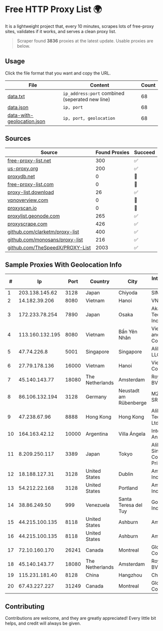 
# Free HTTP Proxy List 🌍

It is a lightweight project that, every 10 minutes, scrapes lots of free-proxy sites, validates if it works, and serves a clean proxy list.


> Scraper found **3836** proxies at the latest update. Usable proxies are below.

## Usage

Click the file format that you want and copy the URL.


|File|Content|Count|
|----|-------|-----|
|[data.txt](https://raw.githubusercontent.com/themiralay/Proxy-List-World/master/data.txt)|`ip_address:port` combined (seperated new line)|68|
|[data.json](https://raw.githubusercontent.com/themiralay/Proxy-List-World/master/data.json)|`ip, port`|68|
|[data-with-geolocation.json](https://raw.githubusercontent.com/themiralay/Proxy-List-World/master/data-with-geolocation.json)|`ip, port, geolocation`|68|

## Sources

|Source|Found Proxies|Succeed|
|------|-------------|-------|
|[free-proxy-list.net](https://free-proxy-list.net)|300|✅|
|[us-proxy.org](https://www.us-proxy.org)|200|✅|
|[proxydb.net](http://proxydb.net)|0|🚫|
|[free-proxy-list.com](https://free-proxy-list.com/?page=&port=&type%5B%5D=http&type%5B%5D=https&up_time=0&search=Search)|0|🚫|
|[proxy-list.download](https://www.proxy-list.download/HTTP)|26|✅|
|[vpnoverview.com](https://vpnoverview.com/privacy/anonymous-browsing/free-proxy-servers)|0|🚫|
|[proxyscan.io](https://www.proxyscan.io)|0|🚫|
|[proxylist.geonode.com](https://proxylist.geonode.com/api/proxy-list?limit=300&page=1&sort_by=lastChecked&sort_type=desc&protocols=http,https)|265|✅|
|[proxyscrape.com](https://api.proxyscrape.com/v2/?request=displayproxies&protocol=http&timeout=10000&country=all&ssl=all&anonymity=all)|426|✅|
|[github.com/clarketm/proxy-list](https://raw.githubusercontent.com/clarketm/proxy-list/master/proxy-list-raw.txt)|400|✅|
|[github.com/monosans/proxy-list](https://raw.githubusercontent.com/monosans/proxy-list/main/proxies/http.txt)|216|✅|
|[github.com/TheSpeedX/PROXY-List](https://raw.githubusercontent.com/TheSpeedX/PROXY-List/master/http.txt)|2003|✅|


## Sample Proxies With Geolocation Info

|#|Ip|Port|Country|City|Internet Service Provider|
|-|--|----|-------|----|-------------------------|
|1|203.138.145.62|3128|Japan|Chiyoda|SIMPLEIA|
|2|14.182.39.206|8080|Vietnam|Hanoi|VNPT|
|3|172.233.78.254|7890|Japan|Osaka|Akamai Technologies, Inc.|
|4|113.160.132.195|8080|Vietnam|Bẩn Yên Nhân|VietNam Post and Telecom Corporation|
|5|47.74.226.8|5001|Singapore|Singapore|Alibaba Cloud LLC|
|6|27.79.178.136|16000|Vietnam|Hanoi|Viettel Corporation|
|7|45.140.143.77|18080|The Netherlands|Amsterdam|RoyaleHosting BV|
|8|86.106.132.194|3128|Germany|Neustadt am Rübenberge|M247 Europe SRL|
|9|47.238.67.96|8888|Hong Kong|Hong Kong|Alibaba (US) Technology Co., Ltd.|
|10|164.163.42.12|10000|Argentina|Villa Ángela|Interret Villa Angela SRL|
|11|8.209.250.117|3389|Japan|Tokyo|Alibaba.com Singapore E-Commerce Private Limited|
|12|18.188.127.31|3128|United States|Dublin|Amazon.com, Inc.|
|13|54.212.22.168|3128|United States|Portland|Amazon.com, Inc.|
|14|38.86.249.50|999|Venezuela|Santa Teresa del Tuy|Gold Data USA Inc|
|15|44.215.100.135|8118|United States|Ashburn|Amazon.com|
|16|44.215.100.135|8118|United States|Ashburn|Amazon.com|
|17|72.10.160.170|26241|Canada|Montreal|GloboTech Communications|
|18|45.140.143.77|18080|The Netherlands|Amsterdam|RoyaleHosting BV|
|19|115.231.181.40|8128|China|Hangzhou|China Telecom|
|20|67.43.227.227|31249|Canada|Montreal|GloboTech Communications|



## Contributing

Contributions are welcome, and they are greatly appreciated! Every
little bit helps, and credit will always be given.

